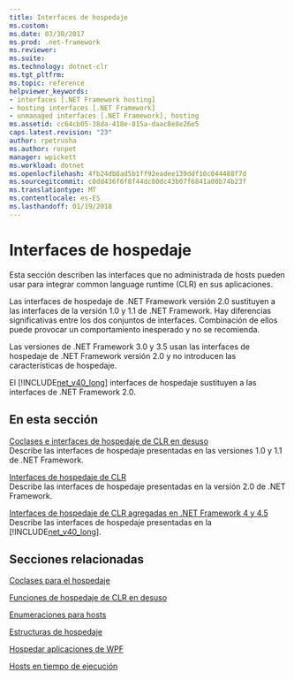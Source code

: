 ```yaml
---
title: Interfaces de hospedaje
ms.custom: 
ms.date: 03/30/2017
ms.prod: .net-framework
ms.reviewer: 
ms.suite: 
ms.technology: dotnet-clr
ms.tgt_pltfrm: 
ms.topic: reference
helpviewer_keywords:
- interfaces [.NET Framework hosting]
- hosting interfaces [.NET Framework]
- unmanaged interfaces [.NET Framework], hosting
ms.assetid: cc64cb05-38da-418e-815a-daac8e8e26e5
caps.latest.revision: "23"
author: rpetrusha
ms.author: ronpet
manager: wpickett
ms.workload: dotnet
ms.openlocfilehash: 4fb24db8ad5b1ff92eadee139ddf10c044488f7d
ms.sourcegitcommit: c0dd436f6f8f44dc80dc43b07f6841a00b74b23f
ms.translationtype: MT
ms.contentlocale: es-ES
ms.lasthandoff: 01/19/2018
---
```

# <a name="hosting-interfaces"></a>Interfaces de hospedaje
Esta sección describen las interfaces que no administrada de hosts pueden usar para integrar common language runtime (CLR) en sus aplicaciones.  
  
 Las interfaces de hospedaje de .NET Framework versión 2.0 sustituyen a las interfaces de la versión 1.0 y 1.1 de .NET Framework. Hay diferencias significativas entre los dos conjuntos de interfaces. Combinación de ellos puede provocar un comportamiento inesperado y no se recomienda.  
  
 Las versiones de .NET Framework 3.0 y 3.5 usan las interfaces de hospedaje de .NET Framework versión 2.0 y no introducen las características de hospedaje.  
  
 El [!INCLUDE[net_v40_long](../../../../includes/net-v40-long-md.md)] interfaces de hospedaje sustituyen a las interfaces de .NET Framework 2.0.
  
## <a name="in-this-section"></a>En esta sección  
 [Coclases e interfaces de hospedaje de CLR en desuso](../../../../docs/framework/unmanaged-api/hosting/deprecated-clr-hosting-interfaces-and-coclasses.md)  
 Describe las interfaces de hospedaje presentadas en las versiones 1.0 y 1.1 de .NET Framework.  
  
 [Interfaces de hospedaje de CLR](../../../../docs/framework/unmanaged-api/hosting/clr-hosting-interfaces.md)  
 Describe las interfaces de hospedaje presentadas en la versión 2.0 de .NET Framework.  
  
 [Interfaces de hospedaje de CLR agregadas en .NET Framework 4 y 4.5](../../../../docs/framework/unmanaged-api/hosting/clr-hosting-interfaces-added-in-the-net-framework-4-and-4-5.md)  
 Describe las interfaces de hospedaje presentadas en la [!INCLUDE[net_v40_long](../../../../includes/net-v40-long-md.md)].  
  
## <a name="related-sections"></a>Secciones relacionadas  
 [Coclases para el hospedaje](../../../../docs/framework/unmanaged-api/hosting/hosting-coclasses.md)  
  
 [Funciones de hospedaje de CLR en desuso](../../../../docs/framework/unmanaged-api/hosting/deprecated-clr-hosting-functions.md)  
  
 [Enumeraciones para hosts](../../../../docs/framework/unmanaged-api/hosting/hosting-enumerations.md)  
  
 [Estructuras de hospedaje](../../../../docs/framework/unmanaged-api/hosting/hosting-structures.md)  
  
 [Hospedar aplicaciones de WPF](../../../../docs/framework/unmanaged-api/hosting/index.md)  
  
 [Hosts en tiempo de ejecución](http://msdn.microsoft.com/library/99d9246a-b994-4fe5-985c-8588d1d59998)
